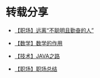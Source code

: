 

转载分享
=======

*   [【职场】远离“不聪明且勤奋的人”](./HighEfficiencyWork)

*   [【数学】数学的作用](./math)

*   [【技术】JAVA之路](./LearningJava)

*   [【职场】职场总结](./PerfectSelf)